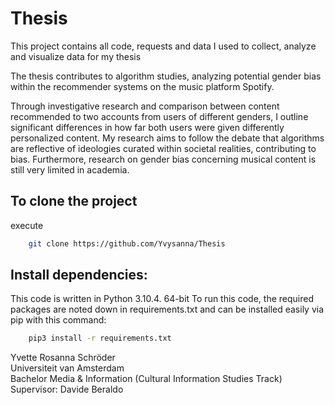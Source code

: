 # Thesis
This project contains all code, requests and data I used to collect, analyze and visualize data for my thesis

The thesis contributes to algorithm studies, analyzing potential gender bias within the recommender systems on the music platform Spotify.

Through investigative research and comparison between content recommended to two accounts from users of different genders, I outline significant differences in how far both users were given differently personalized content. My research aims to follow the debate that algorithms are reflective of ideologies curated within societal realities, contributing to bias. Furthermore, research on gender bias concerning musical content is still very limited in academia.


## To clone the project
execute
```bash
    git clone https://github.com/Yvysanna/Thesis
```

## Install dependencies:
This code is written in Python 3.10.4. 64-bit To run this code, the required packages are noted down in requirements.txt and can be installed easily via pip with this command:

```bash
    pip3 install -r requirements.txt
```

Yvette Rosanna Schröder</br>
Universiteit van Amsterdam</br>
Bachelor Media & Information (Cultural Information Studies Track)</br>
Supervisor: Davide Beraldo</br>
